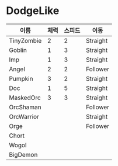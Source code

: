 # DodgeLike
 

이름|체력|스피드|이동|
--|--|--|--|
TinyZombie | 2 | 2 | Straight
Goblin | 1 | 3 | Straight
Imp | 1 | 3 | Straight
Angel | 2 | 2 | Follower
Pumpkin | 3 | 2 | Straight
Doc | 1 | 5 | Straight
MaskedOrc | 3 | 3 | Straight
OrcShaman |  | | Follower
OrcWarrior | | | Straight
Orge | | | Follower
Chort | | |
Wogol | | |
BigDemon | | |